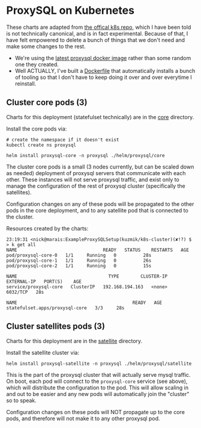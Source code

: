 # ProxySQL on Kubernetes

These charts are adapted from [the offical k8s repo](https://github.com/ProxySQL/kubernetes), which I have been told is not technically canonical, and is in fact experimental. Because of that, I have felt empowered to delete a bunch of things that we don't need and make some changes to the rest.

* We're using the [latest proxysql docker image](https://hub.docker.com/r/proxysql/proxysql) rather than some random one they created.
* Well ACTUALLY, I've built a [Dockerfile](Dockerfile) that automatically installs a bunch of tooling so that I don't have to keep doing it over and over everytime I reinstall.


## Cluster core pods (3)

Charts for this deployment (statefulset technically) are in the [core](core) directory.

Install the core pods via:

```shell
# create the namespace if it doesn't exist
kubectl create ns proxysql

helm install proxysql-core -n proxysql ./helm/proxysql/core
```

The cluster core pods is a small (3 nodes currently, but can be scaled down as needed) deployment of proxysql servers that communicate with each other. These instances will not serve proxysql traffic, and exist only to manage the configuration of the rest of proxysql cluster (specifically the satellites).

Configuration changes on any of these pods will be propagated to the other pods in the core deployment, and to any  satellite pod that is connected to the cluster.

Resources created by the charts:

```
23:19:31 <nick@marais:ExampleProxySQLSetup(kuzmik/k8s-cluster)(✘!?) $ > k get all
NAME                                READY   STATUS    RESTARTS   AGE
pod/proxysql-core-0   1/1     Running   0          28s
pod/proxysql-core-1   1/1     Running   0          26s
pod/proxysql-core-2   1/1     Running   0          15s

NAME                                  TYPE        CLUSTER-IP        EXTERNAL-IP   PORT(S)    AGE
service/proxysql-core   ClusterIP   192.168.194.163   <none>        6032/TCP   28s

NAME                                           READY   AGE
statefulset.apps/proxysql-core   3/3     28s
```

## Cluster satellites pods (3)

Charts for this deployment are in the [satellite](satellite) directory.

Install the satellite cluster via:

```shell
helm install proxysql-satellite -n proxysql ./helm/proxysql/satellite
```

This is the part of the proxysql cluster that will actually serve mysql traffic. On boot, each pod will connect to the `proxysql-core` service (see above), which will distribute the configuration to the pod. This will allow scaling in and out to be easier and any new pods will automatically join the "cluster" so to speak.

Configuration changes on these pods will NOT propagate up to the core pods, and therefore will not make it to any other proxysql pod.
